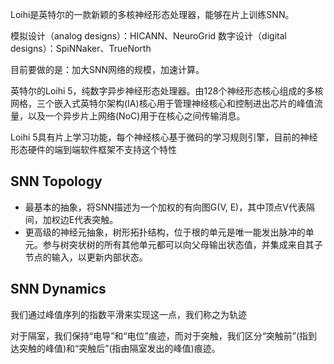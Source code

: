 Loihi是英特尔的一款新颖的多核神经形态处理器，能够在片上训练SNN。

模拟设计（analog designs）：HICANN、NeuroGrid
数字设计（digital designs）：SpiNNaker、TrueNorth

目前要做的是：加大SNN网络的规模，加速计算。

英特尔的Loihi 5，纯数字异步神经形态处理器。由128个神经形态核心组成的多核网格，三个嵌入式英特尔架构(IA)核心用于管理神经核心和控制进出芯片的峰值流量，以及一个异步片上网络(NoC)用于在核心之间传输消息。

Loihi 5具有片上学习功能，每个神经核心基于微码的学习规则引擎，目前的神经形态硬件的端到端软件框架不支持这个特性

## SNN Topology

* 最基本的抽象，将SNN描述为一个加权的有向图G(V, E)，其中顶点V代表隔间，加权边E代表突触。
* 更高级的神经元抽象，树形拓扑结构，位于根的单元是唯一能发出脉冲的单元。参与树突状树的所有其他单元都可以向父母输出状态值，并集成来自其子节点的输入，以更新内部状态。

## SNN Dynamics


我们通过峰值序列的指数平滑来实现这一点，我们称之为轨迹

对于隔室，我们保持“电导”和“电位”痕迹，而对于突触，我们区分“突触前”(指到达突触的峰值)和“突触后”(指由隔室发出的峰值)痕迹。



